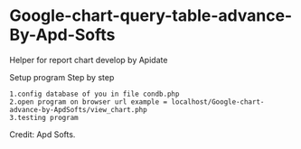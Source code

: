 # Google-chart-query-table-advance-By-Apd-Softs

Helper for report chart develop by Apidate

Setup program Step by step

    1.config database of you in file condb.php
    2.open program on browser url example = localhost/Google-chart-advance-by-ApdSofts/view_chart.php
    3.testing program 

Credit: Apd Softs.
